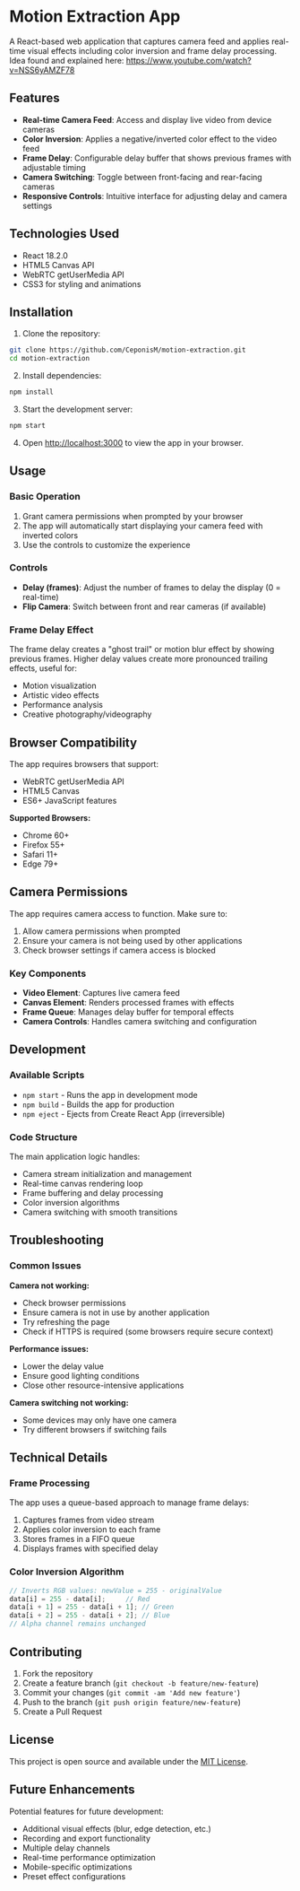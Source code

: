 # Motion Extraction App

A React-based web application that captures camera feed and applies real-time visual effects including color inversion and frame delay processing.
Idea found and explained here: https://www.youtube.com/watch?v=NSS6yAMZF78

## Features

- **Real-time Camera Feed**: Access and display live video from device cameras
- **Color Inversion**: Applies a negative/inverted color effect to the video feed
- **Frame Delay**: Configurable delay buffer that shows previous frames with adjustable timing
- **Camera Switching**: Toggle between front-facing and rear-facing cameras
- **Responsive Controls**: Intuitive interface for adjusting delay and camera settings

## Technologies Used

- React 18.2.0
- HTML5 Canvas API
- WebRTC getUserMedia API
- CSS3 for styling and animations

## Installation

1. Clone the repository:
```bash
git clone https://github.com/CeponisM/motion-extraction.git
cd motion-extraction
```

2. Install dependencies:
```bash
npm install
```

3. Start the development server:
```bash
npm start
```

4. Open [http://localhost:3000](http://localhost:3000) to view the app in your browser.

## Usage

### Basic Operation
1. Grant camera permissions when prompted by your browser
2. The app will automatically start displaying your camera feed with inverted colors
3. Use the controls to customize the experience

### Controls
- **Delay (frames)**: Adjust the number of frames to delay the display (0 = real-time)
- **Flip Camera**: Switch between front and rear cameras (if available)

### Frame Delay Effect
The frame delay creates a "ghost trail" or motion blur effect by showing previous frames. Higher delay values create more pronounced trailing effects, useful for:
- Motion visualization
- Artistic video effects
- Performance analysis
- Creative photography/videography

## Browser Compatibility

The app requires browsers that support:
- WebRTC getUserMedia API
- HTML5 Canvas
- ES6+ JavaScript features

**Supported Browsers:**
- Chrome 60+
- Firefox 55+
- Safari 11+
- Edge 79+

## Camera Permissions

The app requires camera access to function. Make sure to:
1. Allow camera permissions when prompted
2. Ensure your camera is not being used by other applications
3. Check browser settings if camera access is blocked

### Key Components

- **Video Element**: Captures live camera feed
- **Canvas Element**: Renders processed frames with effects
- **Frame Queue**: Manages delay buffer for temporal effects
- **Camera Controls**: Handles camera switching and configuration

## Development

### Available Scripts

- `npm start` - Runs the app in development mode
- `npm build` - Builds the app for production
- `npm eject` - Ejects from Create React App (irreversible)

### Code Structure

The main application logic handles:
- Camera stream initialization and management
- Real-time canvas rendering loop
- Frame buffering and delay processing
- Color inversion algorithms
- Camera switching with smooth transitions

## Troubleshooting

### Common Issues

**Camera not working:**
- Check browser permissions
- Ensure camera is not in use by another application
- Try refreshing the page
- Check if HTTPS is required (some browsers require secure context)

**Performance issues:**
- Lower the delay value
- Ensure good lighting conditions
- Close other resource-intensive applications

**Camera switching not working:**
- Some devices may only have one camera
- Try different browsers if switching fails

## Technical Details

### Frame Processing
The app uses a queue-based approach to manage frame delays:
1. Captures frames from video stream
2. Applies color inversion to each frame
3. Stores frames in a FIFO queue
4. Displays frames with specified delay

### Color Inversion Algorithm
```javascript
// Inverts RGB values: newValue = 255 - originalValue
data[i] = 255 - data[i];     // Red
data[i + 1] = 255 - data[i + 1]; // Green  
data[i + 2] = 255 - data[i + 2]; // Blue
// Alpha channel remains unchanged
```

## Contributing

1. Fork the repository
2. Create a feature branch (`git checkout -b feature/new-feature`)
3. Commit your changes (`git commit -am 'Add new feature'`)
4. Push to the branch (`git push origin feature/new-feature`)
5. Create a Pull Request

## License

This project is open source and available under the [MIT License](LICENSE).

## Future Enhancements

Potential features for future development:
- Additional visual effects (blur, edge detection, etc.)
- Recording and export functionality
- Multiple delay channels
- Real-time performance optimization
- Mobile-specific optimizations
- Preset effect configurations
